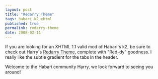 ```yaml
---
layout: post
title: "Redarry Theme"
tags: habari k2 xhtml
published: true
permalink: redarry-theme
date: 2008-02-11
---
```


If you are looking for an XHTML 1.1 valid mod of Habari's k2, be sure to check out Harry's <a href="http://codeb.us/redarry-theme">Redarry Theme</a>, complete with "Red-dy" goodness.  I really like the subtle gradient for the tabs in the header.

Welcome to the Habari community Harry, we look forward to seeing you around!

